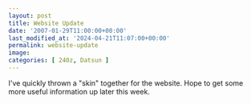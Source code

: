 ```yaml
---
layout: post
title: Website Update
date: '2007-01-29T11:00:00+00:00'
last_modified_at: '2024-04-21T11:07:00+00:00'
permalink: website-update
image: 
categories: [ 240z, Datsun ]
---
```

I've quickly thrown a "skin" together for the website. Hope to get some more useful information up later this week.





